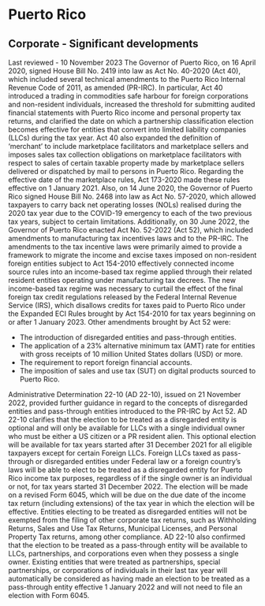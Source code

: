 # Puerto Rico
## Corporate - Significant developments
Last reviewed - 10 November 2023
The Governor of Puerto Rico, on 16 April 2020, signed House Bill No. 2419 into law as Act No. 40-2020 (Act 40), which included several technical amendments to the Puerto Rico Internal Revenue Code of 2011, as amended (PR-IRC). In particular, Act 40 introduced a trading in commodities safe harbour for foreign corporations and non-resident individuals, increased the threshold for submitting audited financial statements with Puerto Rico income and personal property tax returns, and clarified the date on which a partnership classification election becomes effective for entities that convert into limited liability companies (LLCs) during the tax year.
Act 40 also expanded the definition of ‘merchant’ to include marketplace facilitators and marketplace sellers and imposes sales tax collection obligations on marketplace facilitators with respect to sales of certain taxable property made by marketplace sellers delivered or dispatched by mail to persons in Puerto Rico. Regarding the effective date of the marketplace rules, Act 173-2020 made these rules effective on 1 January 2021.
Also, on 14 June 2020, the Governor of Puerto Rico signed House Bill No. 2468 into law as Act No. 57-2020, which allowed taxpayers to carry back net operating losses (NOLs) realised during the 2020 tax year due to the COVID-19 emergency to each of the two previous tax years, subject to certain limitations.
Additionally, on 30 June 2022, the Governor of Puerto Rico enacted Act No. 52-2022 (Act 52), which included amendments to manufacturing tax incentives laws and to the PR-IRC. The amendments to the tax incentive laws were primarily aimed to provide a framework to migrate the income and excise taxes imposed on non-resident foreign entities subject to Act 154-2010 effectively connected income source rules into an income-based tax regime applied through their related resident entities operating under manufacturing tax decrees. The new income-based tax regime was necessary to curtail the effect of the final foreign tax credit regulations released by the Federal Internal Revenue Service (IRS), which disallows credits for taxes paid to Puerto Rico under the Expanded ECI Rules brought by Act 154-2010 for tax years beginning on or after 1 January 2023.
Other amendments brought by Act 52 were:
  * The introduction of disregarded entities and pass-through entities.
  * The application of a 23% alternative minimum tax (AMT) rate for entities with gross receipts of 10 million United States dollars (USD) or more.
  * The requirement to report foreign financial accounts.
  * The imposition of sales and use tax (SUT) on digital products sourced to Puerto Rico.


Administrative Determination 22-10 (AD 22-10), issued on 21 November 2022, provided further guidance in regard to the concepts of disregarded entities and pass-through entities introduced to the PR-IRC by Act 52. AD 22-10 clarifies that the election to be treated as a disregarded entity is optional and will only be available for LLCs with a single individual owner who must be either a US citizen or a PR resident alien.
This optional election will be available for tax years started after 31 December 2021 for all eligible taxpayers except for certain Foreign LLCs. Foreign LLCs taxed as pass-through or disregarded entities under Federal law or a foreign country’s laws will be able to elect to be treated as a disregarded entity for Puerto Rico income tax purposes, regardless of if the single owner is an individual or not, for tax years started 31 December 2022. The election will be made on a revised Form 6045, which will be due on the due date of the income tax return (including extensions) of the tax year in which the election will be effective.
Entities electing to be treated as disregarded entities will not be exempted from the filing of other corporate tax returns, such as Withholding Returns, Sales and Use Tax Returns, Municipal Licenses, and Personal Property Tax returns, among other compliance.
AD 22-10 also confirmed that the election to be treated as a pass-through entity will be available to LLCs, partnerships, and corporations even when they possess a single owner. Existing entities that were treated as partnerships, special partnerships, or corporations of individuals in their last tax year will automatically be considered as having made an election to be treated as a pass-through entity effective 1 January 2022 and will not need to file an election with Form 6045.
